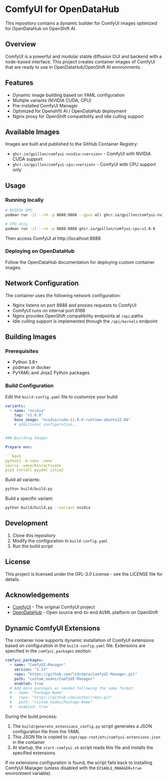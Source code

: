 # ComfyUI for OpenDataHub

This repository contains a dynamic builder for ComfyUI images optimized for OpenDataHub on OpenShift AI.

## Overview

ComfyUI is a powerful and modular stable diffusion GUI and backend with a node-based interface. This project creates container images of ComfyUI that are ready to use in OpenDataHub/OpenShift AI environments.

## Features

- Dynamic image building based on YAML configuration
- Multiple variants (NVIDIA CUDA, CPU)
- Pre-installed ComfyUI Manager
- Optimized for Openshfit AI / OpenDataHub deployment
- Nginx proxy for OpenShift compatibility and idle culling support

## Available Images

Images are built and published to the GitHub Container Registry:

- `ghcr.io/gpillon/comfyui-nvidia:<version>` - ComfyUI with NVIDIA CUDA support
- `ghcr.io/gpillon/comfyui-cpu:<version>` - ComfyUI with CPU support only

## Usage

### Running locally

```bash
# NVIDIA GPU
podman run -it --rm -p 8888:8888 --gpus all ghcr.io/gpillon/comfyui-nvidia:v1.0.0

# CPU only
podman run -it --rm -p 8888:8888 ghcr.io/gpillon/comfyui-cpu:v1.0.0
```

Then access ComfyUI at http://localhost:8888

### Deploying on OpenDataHub

Follow the OpenDataHub documentation for deploying custom container images.

## Network Configuration

The container uses the following network configuration:

- Nginx listens on port 8888 and proxies requests to ComfyUI
- ComfyUI runs on internal port 8188
- Nginx provides OpenShift compatibility endpoints at `/api` paths
- Idle culling support is implemented through the `/api/kernels` endpoint

## Building Images

### Prerequisites

- Python 3.8+
- podman or docker
- PyYAML and Jinja2 Python packages

### Build Configuration

Edit the `build-config.yaml` file to customize your build:

```yaml
variants:
  - name: "nvidia"
    tag: "v1.0.0"
    base_image: "nvidia/cuda:11.8.0-runtime-ubuntu22.04"
    # additional configuration...


### Building Images

Prepare env:

```bash
python3 -m venv .venv
source .venv/bin/activate
pip3 install pyyaml jinja2
```


Build all variants:

```bash
python build/build.py
```

Build a specific variant:

```bash
python build/build.py --variant nvidia
```

## Development

1. Clone this repository
2. Modify the configuration in `build-config.yaml`
3. Run the build script

## License

This project is licensed under the GPL-3.0 License - see the LICENSE file for details.

## Acknowledgements

- [ComfyUI](https://github.com/comfyanonymous/ComfyUI) - The original ComfyUI project
- [OpenDataHub](https://opendatahub.io/) - Open source end-to-end AI/ML platform on OpenShift

## Dynamic ComfyUI Extensions

The container now supports dynamic installation of ComfyUI extensions based on configuration in the `build-config.yaml` file. Extensions are specified in the `comfyui_packages` section:

```yaml
comfyui_packages:
  - name: "ComfyUI-Manager"
    version: "3.33"
    repo: "https://github.com/ltdrdata/ComfyUI-Manager.git"
    path: "custom_nodes/ComfyUI-Manager"
    enabled: true
  # Add more packages as needed following the same format:
  # - name: "Package-Name"
  #   repo: "https://github.com/author/repo.git"
  #   path: "custom_nodes/Package-Name"
  #   enabled: true
```

During the build process:
1. The `build/generate_extensions_config.py` script generates a JSON configuration file from the YAML
2. This JSON file is copied to `/opt/app-root/etc/comfyui-extensions.json` in the container
3. At startup, the `start-comfyui.sh` script reads this file and installs the specified extensions

If no extensions configuration is found, the script falls back to installing ComfyUI Manager (unless disabled with the `DISABLE_MANAGER=true` environment variable).